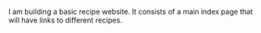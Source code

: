 I am building a basic recipe website.
It consists of a main index page that will have links to different recipes.

